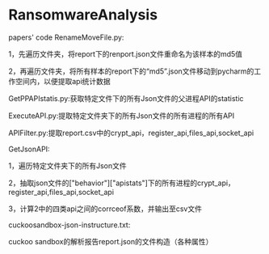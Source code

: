 # RansomwareAnalysis
papers' code
RenameMoveFile.py:

1，先遍历文件夹，将report下的renport.json文件重命名为该样本的md5值

2，再遍历文件夹，将所有样本的report下的“md5”.json文件移动到pycharm的工作空间内，以便提取api统计数据

GetPPAPIstatis.py:获取特定文件下的所有Json文件的父进程API的statistic

ExecuteAPI.py:提取特定文件夹下的所有Json文件的所有进程的所有API

APIFilter.py:提取report.csv中的crypt_api，register_api,files_api,socket_api

GetJsonAPI:

1，遍历特定文件夹下的所有Json文件
           
2，抽取json文件的["behavior"]["apistats"]下的所有进程的crypt_api，register_api,files_api,socket_api

3，计算2中的四类api之间的corrceof系数，并输出至csv文件

cuckoosandbox-json-instructure.txt:

cuckoo sandbox的解析报告report.json的文件构造（各种属性）


